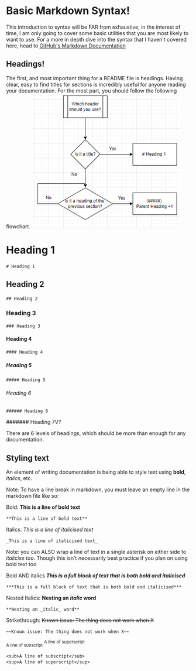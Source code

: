 # Basic Markdown Syntax!

This introduction to syntax will be FAR from exhaustive, in the interest of time, I am only going to cover some basic utilities that you are most likely to want to use.
For a more in depth dive into the syntax that I haven't covered here, head to [GitHub's Markdown Documentation](https://docs.github.com/en/get-started/writing-on-github/getting-started-with-writing-and-formatting-on-github/basic-writing-and-formatting-syntax)

## Headings!

The first, and most important thing for a README file is headings.
Having clear, easy to find titles for sections is incredibly useful for anyone reading your documentation. For the most part, you should follow the following flowchart.
![flow chart detailing a process for choosing a header](./img/headingFlowchart.png)

# Heading 1

```
# Heading 1
```

## Heading 2

```
## Heading 2
```

### Heading 3

```
### Heading 3
```

#### Heading 4

```
#### Heading 4
```

##### Heading 5

```
##### Heading 5
```

###### Heading 6

```
###### Heading 6
```

####### Heading 7V?

There are 6 levels of headings, which should be more than enough for any documentation.

## Styling text

An element of writing documentation is being able to style text using **bold**, _italics_, etc.

Note: To have a line break in markdown, you must leave an empty line in the markdown file like so:

Bold:
**This is a line of bold text**

```
**This is a line of bold text**
```

Italics:
_This is a line of italicised text_

```
_This is a line of italicised text_
```

Note: you can ALSO wrap a line of text in a single asterisk on either side to _italicise too._ Though this isn't necessarily best practice if you plan on using bold text too

Bold AND italics
**_This is a full block of text that is both bold and italicised_**

```
***This is a full block of text that is both bold and italicised***
```

Nested Italics:
**Nesting an _italic_ word**

```
**Nesting an _italic_ word**
```

Strikethrough:
~~Known issue: The thing does not work when X~~

```
~~Known issue: The thing does not work when X~~
```

<sub>A line of subscript</sub>
<sup>A line of superscript</sup>

```
<sub>A line of subscript</sub>
<sup>A line of superscript</sup>
```
